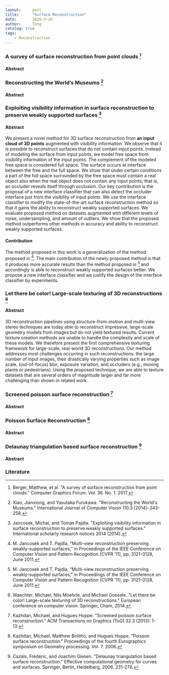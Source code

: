 ```yaml
---
layout:     post
title:      "Surface Reconstruction"
date:       2020-3-20
author:     Tong
catalog: true
tags:
    - Reconstruction
---
```


### A survey of surface reconstruction from point clouds [^Berger17]

#### Abstract

### Reconstructing the World’s Museums [^Xiao14]

#### Abstract

### Exploiting visibility information in surface reconstruction to preserve weakly supported surfaces [^Jancosek2014]

#### Abstract

We present a novel method for 3D surface reconstruction from __an input cloud of 3D points__ augmented with visibility information. We observe that it is possible to reconstruct surfaces that do not contain input points. Instead of modeling the surface from input points, we model free space from visibility information of the input points. The complement of the modeled free space is considered full space. The surface occurs at interface between the free and the full space. We show that under certain conditions a part of the full space surrounded by the free space must contain a real object also when the real object does not contain any input points; that is, an occluder reveals itself through occlusion. Our key contribution is the proposal of a new interface classifier that can also detect the occluder interface just from the visibility of input points. We use the interface classifier to modify the state-of-the-art surface reconstruction method so that it gains the ability to reconstruct weakly supported surfaces. We evaluate proposed method on datasets augmented with different levels of noise, undersampling, and amount of outliers. We show that the proposed method outperforms other methods in accuracy and ability to reconstruct weakly supported surfaces.

#### Contribution

The method proposed in this work is a generalization of the method proposed in [^Jancosek11]. The main contribution of the newly proposed method is that it produces more accurate results than the method proposed in [^Jancosek11] and accordingly is able to reconstruct weakly supported surfaces better. We propose a new interface classifier and we justify the design of the interface classifier by experiments.

### Let there be color! Large-scale texturing of 3D reconstructions [^Waechter2014]

#### Abstract

3D reconstruction pipelines using structure-from-motion and multi-view stereo techniques are today able to reconstruct impressive, large-scale geometry models from images but do not yield textured results. Current texture creation methods are unable to handle the complexity and scale of these models. We therefore present the first comprehensive texturing framework for large-scale, real-world 3D reconstructions. Our method addresses most challenges occurring in such reconstructions: the large number of input images, their drastically varying properties such as image scale, (out-of-focus) blur, exposure variation, and occluders (e.g., moving plants or pedestrians). Using the proposed technique, we are able to texture datasets that are several orders of magnitude larger and far more challenging than shown in related work.

### Screened poisson surface reconstruction [^Kazhdan13]

#### Abstract

### Poisson Surface Reconstruction [^Kazhdan06]

#### Abstract

### Delaunay triangulation based surface reconstruction [^Cazals06]

#### Abstract

### Literature

[^Xiao14]: Xiao, Jianxiong, and Yasutaka Furukawa. "Reconstructing the World's Museums." International Journal of Computer Vision 110.3 (2014): 243-258.

[^Kazhdan06]: Kazhdan, Michael, Matthew Bolitho, and Hugues Hoppe. "Poisson surface reconstruction." Proceedings of the fourth Eurographics symposium on Geometry processing. Vol. 7. 2006.

[^Jancosek2014]: Jancosek, Michal, and Tomas Pajdla. "Exploiting visibility information in surface reconstruction to preserve weakly supported surfaces." International scholarly research notices 2014 (2014).

[^Waechter2014]: Waechter, Michael, Nils Moehrle, and Michael Goesele. "Let there be color! Large-scale texturing of 3D reconstructions." European conference on computer vision. Springer, Cham, 2014.

[^Jancosek11]: M. Jancosek and T. Pajdla, “Multi-view reconstruction preserving weakly-supported surfaces,” in Proceedings of the IEEE Conference on Computer Vision and Pattern Recognition (CVPR ’11), pp. 3121–3128, June 2011.

[^Kazhdan13]: Kazhdan, Michael, and Hugues Hoppe. "Screened poisson surface reconstruction." ACM Transactions on Graphics (ToG) 32.3 (2013): 1-13.

[^Berger17]: Berger, Matthew, et al. "A survey of surface reconstruction from point clouds." Computer Graphics Forum. Vol. 36. No. 1. 2017.

[^Cazals06]: Cazals, Frédéric, and Joachim Giesen. "Delaunay triangulation based surface reconstruction." Effective computational geometry for curves and surfaces. Springer, Berlin, Heidelberg, 2006. 231-276.